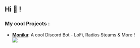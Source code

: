 ## Hi 🍍 !


### **__My cool Projects :__**
- **[Monika](https://monika.gg)**: A cool Discord Bot - LoFi, Radios Steams & More !  
[![](https://top.gg/api/widget/servers/340476335279570945.svg)](https://top.gg/bot/340476335279570945)
